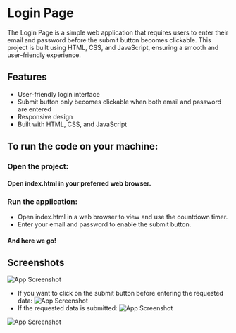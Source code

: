 
# Login Page
The Login Page is a simple web application that requires users to enter their email and password before the submit button becomes clickable. This project is built using HTML, CSS, and JavaScript, ensuring a smooth and user-friendly experience.

## Features
- User-friendly login interface
- Submit button only becomes clickable when both email and password are entered
- Responsive design
- Built with HTML, CSS, and JavaScript




## To run the code on your machine:
  ### Open the project:
  #### Open index.html in your preferred web browser.
  ### Run the application:
  - Open index.html in a web browser to view and use the countdown timer.
  - Enter your email and password to enable the submit button.


#### And here we go!
## Screenshots

![App Screenshot](https://github.com/MohamedReda2003/simple-login-page/assets/61638355/fc444b1a-f33f-412b-b4e3-5a2bc3e00916)

- If you want to click on the submit button before entering the requested data:
![App Screenshot](https://github.com/MohamedReda2003/simple-login-page/assets/61638355/e8958941-1e7b-4d40-b1f7-8c0d6d535fd5)
- If the requested data is submitted:
![App Screenshot](https://github.com/MohamedReda2003/simple-login-page/assets/61638355/415722a8-0e52-4f91-9498-ba602f608ef3)

![App Screenshot](https://github.com/MohamedReda2003/simple-login-page/assets/61638355/2960bdf5-df26-4cb4-8d96-baec3b182e90)


